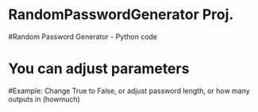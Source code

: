 # RandomPasswordGenerator Proj.
#Random Password Generator - Python code
# You can adjust parameters 
#Example: Change True to False, or adjust password length, or how many outputs in (howmuch)

